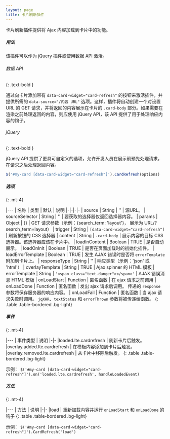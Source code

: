 ```yaml
---
layout: page
title: 卡片刷新插件
---
```


卡片刷新插件提供将 Ajax 内容加载到卡片中的功能。 

##### 用法

该插件可以作为 jQuery 插件或使用数据 API 激活。 

###### 数据 API
{: .text-bold }

通过向卡片添加带有 `data-card-widget="card-refresh"` 的按钮来激活插件，并提供所需的 `data-source="/内容 URL"` 选项。这样，插件将自动创建一个对设置 URL 的 GET 请求，并将返回的内容展示在卡片的 `.card-body` 部分。如果需要在渲染之前处理返回的内容，则应使用 jQuery API，该 API 提供了用于处理响应内容的钩子。 


###### jQuery
{: .text-bold }

jQuery API 提供了更具可自定义的选项，允许开发人员在展示前预先处理请求，在请求之后处理返回内容。 

```js
$('#my-card [data-card-widget="card-refresh"]').CardRefresh(options)
```

##### 选项
{: .mt-4}

|---
| 名称 | 类型 | 默认 | 说明
|-|-|-|-
| source | String | '' | 源URL。
| sourceSelector | String | '' | 要获取的选择器仅返回选择器内容。
| params | Object | {} | GET 请求参数（示例：{search_term: 'layout'}， 展示为 URL/?search_term=layout）
| trigger | String | `[data-card-widget="card-refresh"]` | 刷新按钮的 CSS 选择器
| content | String | `.card-body` | 展示内容的目标 CSS 选择器。该选择器应该在卡片中。
| loadInContent | Boolean | TRUE | 是否自动展示。
| loadOnInit | Boolean | TRUE | 是否在页面加载时的初始化插件。
| loadErrorTemplate | Boolean | TRUE | 发生 AJAX 错误时是否将 `errorTemplate` 附加到卡片上。
| responseType | String | '' | 响应类型（示例：'json' 或 'html'）
| overlayTemplate | String | TRUE | Ajax spinner 的 HTML 模板
| errorTemplate | String | `'<span class="text-danger"></span>'` | AJAX 错误消息 HTML 模板
| onLoadStart | Function | 匿名函数 | 在 ajax 请求之前调用
| onLoadDone | Function | 匿名函数 | 发出 ajax 请求后调用。 传递的 `response` 参数将保存服务器的响应内容。 
| onLoadFail | Function | 匿名函数 | 当 ajax 请求失败时调用。 `jqXHR`、`textStatus` 和 `errorThrown` 参数将被传递给函数。 
{: .table .table-bordered .bg-light}

##### 事件
{: .mt-4}

|---
| 事件类型 | 说明
|-|-
|loaded.lte.cardrefresh | 刷新卡片后触发。
|overlay.added.lte.cardrefresh | 在模板内容添加到卡片后触发。
|overlay.removed.lte.cardrefresh | 从卡片中移除后触发。
{: .table .table-bordered .bg-light}

示例： `$('#my-card [data-card-widget="card-refresh"]').on('loaded.lte.cardrefresh', handleLoadedEvent)`


##### 方法
{: .mt-4}

|---
| 方法 | 说明
|-|-
|load | 重新加载内容并运行 `onLoadStart` 和 `onLoadDone` 的钩子
{: .table .table-bordered .bg-light}

示例： `$('#my-card [data-card-widget="card-refresh"]').CardRefresh('load')`
